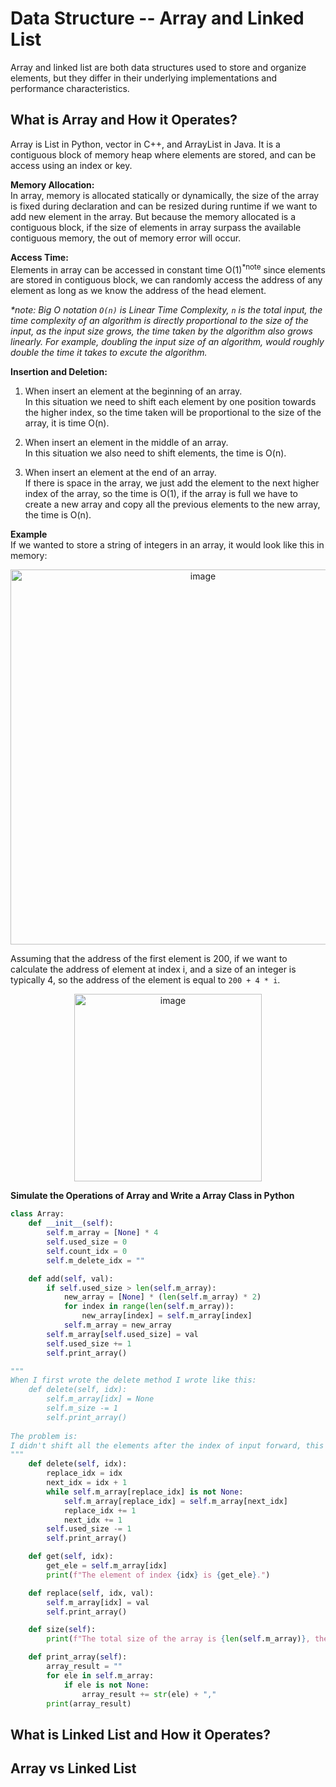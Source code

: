 # Data Structure -- Array and Linked List

Array and linked list are both data structures used to store and organize elements, but they differ in their underlying implementations and performance characteristics.

## What is Array and How it Operates?

Array is List in Python, vector in C++, and ArrayList in Java. It is a contiguous block of memory heap where elements are stored, and can be access using an index or key. 

**Memory Allocation:**  
In array, memory is allocated statically or dynamically, the size of the array is fixed during declaration and can be resized during runtime if we want to add new element in the array. But because the memory allocated is a contiguous block, if the size of elements in array surpass the available contiguous memory, the out of memory error will occur.

**Access Time:**  
Elements in array can be accessed in constant time O(1)<sup>*note</sup> since elements are stored in contiguous block, we can randomly access the address of any element as long as we know the address of the head element.

_*note: Big O notation `O(n)` is Linear Time Complexity, `n` is the total input, the time complexity of an algorithm is directly proportional to the size of the input, as the input size grows, the time taken by the algorithm also grows linearly. For example, doubling the input size of an algorithm, would roughly double the time it takes to excute the algorithm._

**Insertion and Deletion:**  
1. When insert an element at the beginning of an array.  
In this situation we need to shift each element by one position towards the higher index, so the time taken will be proportional to the size of the array, it is time O(n).

2. When insert an element in the middle of an array.  
In this situation we also need to shift elements, the time is O(n).

3. When insert an element at the end of an array.  
If there is space in the array, we just add the element to the next higher index of the array, so the time is O(1), if the array is full we have to create a new array and copy all the previous elements to the new array, the time is O(n).

**Example**  
If we wanted to store a string of integers in an array, it would look like this in memory:

<div align=center>
<img width="600" alt="image" src="https://github.com/ShiyuFan0820/PythonLearningNote/assets/149340606/79362cd4-db16-43da-af3b-0fd265c40d74">
</div>

Assuming that the address of the first element is 200, if we want to calculate the address of element at index i, and a size of an integer is typically 4, so the address of the element is equal to `200 + 4 * i`.

<div align=center>
<img width="300" alt="image" src="https://github.com/ShiyuFan0820/PythonLearningNote/assets/149340606/f6c265a1-e92f-42ba-9193-e570e3bc3eb9">
</div>

**Simulate the Operations of Array and Write a Array Class in Python**
```py
class Array:
    def __init__(self):
        self.m_array = [None] * 4
        self.used_size = 0
        self.count_idx = 0
        self.m_delete_idx = ""

    def add(self, val):
        if self.used_size > len(self.m_array):
            new_array = [None] * (len(self.m_array) * 2)
            for index in range(len(self.m_array)):
                new_array[index] = self.m_array[index]
            self.m_array = new_array
        self.m_array[self.used_size] = val
        self.used_size += 1
        self.print_array()

"""
When I first wrote the delete method I wrote like this:
    def delete(self, idx):
        self.m_array[idx] = None
        self.m_size -= 1
        self.print_array()
        
The problem is:
I didn't shift all the elements after the index of input forward, this caused if I deleted the element which was not at the last position, after that when I called the add method, the element at the last position would be replace to the new element and the used size would add 1 and when I called size method and printed the new array, the elements printed would be one less than the used size reported by the size method.
"""
    def delete(self, idx): 
        replace_idx = idx
        next_idx = idx + 1
        while self.m_array[replace_idx] is not None:
            self.m_array[replace_idx] = self.m_array[next_idx]
            replace_idx += 1
            next_idx += 1
        self.used_size -= 1
        self.print_array()

    def get(self, idx):
        get_ele = self.m_array[idx]
        print(f"The element of index {idx} is {get_ele}.")

    def replace(self, idx, val):
        self.m_array[idx] = val
        self.print_array()

    def size(self):
        print(f"The total size of the array is {len(self.m_array)}, the size being used now is {self.used_size}.")

    def print_array(self):
        array_result = ""
        for ele in self.m_array:
            if ele is not None:
                array_result += str(ele) + ","
        print(array_result)

```


## What is Linked List and How it Operates?



## Array vs Linked List
